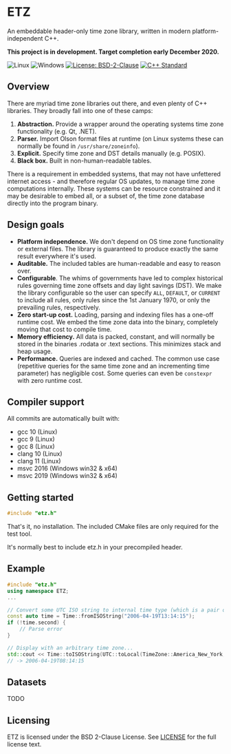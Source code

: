 # ETZ

An embeddable header-only time zone library, written in modern platform-independent C++.

**This project is in development. Target completion early December 2020.**

![Linux](https://github.com/neilharan/etz/workflows/linux/badge.svg?branch=main)
![Windows](https://github.com/neilharan/etz/workflows/windows/badge.svg?branch=main)
[![License: BSD-2-Clause](https://img.shields.io/github/license/neilharan/etz.svg)](./LICENSE)
[![C++ Standard](https://img.shields.io/badge/C%2B%2B-17%2F20-blue.svg)](https://img.shields.io/badge/C%2B%2B-17%2F20-blue.svg)

## Overview

There are myriad time zone libraries out there, and even plenty of C++ libraries. They broadly fall into one of these camps:

1. **Abstraction.** Provide a wrapper around the operating systems time zone functionality (e.g. Qt, .NET).
2. **Parser.** Import Olson format files at runtime (on Linux systems these can normally be found in ```/usr/share/zoneinfo```).
3. **Explicit.** Specify time zone and DST details manually (e.g. POSIX).
4. **Black box.** Built in non-human-readable tables.

There is a requirement in embedded systems, that may not have unfettered internet access - and therefore regular OS updates, to manage time zone computations internally. These systems can be resource constrained and it may be desirable to embed all, or a subset of, the time zone database directly into the program binary.

## Design goals

- **Platform independence.** We don't depend on OS time zone functionality or external files. The library is guaranteed to produce exactly the same result everywhere it's used.
- **Auditable.** The included tables are human-readable and easy to reason over.
- **Configurable**. The whims of governments have led to complex historical rules governing time zone offsets and day light savings (DST). We make the library configurable so the user can specify ```ALL```, ```DEFAULT```, or ```CURRENT``` to include all rules, only rules since the 1st January 1970, or only the prevailing rules, respectively.
- **Zero start-up cost.** Loading, parsing and indexing files has a one-off runtime cost. We embed the time zone data into the binary, completely moving that cost to compile time.
- **Memory efficiency.** All data is packed, constant, and will normally be stored in the binaries .rodata or .text sections. This minimizes stack and heap usage.
- **Performance.** Queries are indexed and cached. The common use case (repetitive queries for the same time zone and an incrementing time parameter) has negligible cost. Some queries can even be ```constexpr``` with zero runtime cost.

## Compiler support

All commits are automatically built with:

- gcc 10 (Linux)
- gcc 9 (Linux)
- gcc 8 (Linux)
- clang 10 (Linux)
- clang 11 (Linux)
- msvc 2016 (Windows win32 & x64)
- msvc 2019 (Windows win32 & x64)

## Getting started

```C++
#include "etz.h"
```

That's it, no installation. The included CMake files are only required for the test tool.

It's normally best to include etz.h in your precompiled header.

## Example

```C++
#include "etz.h"
using namespace ETZ;
...

// Convert some UTC ISO string to internal time type (which is a pair of time_t and boolean to indicate parse result)...
const auto time = Time::fromISOString("2006-04-19T13:14:15");
if (!time.second) {
    // Parse error
}

// Display with an arbitrary time zone...
std::cout << Time::toISOString(UTC::toLocal(TimeZone::America_New_York, time.first).first).c_str();
// -> 2006-04-19T08:14:15
```

## Datasets

TODO

## Licensing

ETZ is licensed under the BSD 2-Clause License. See [LICENSE][] for the full license text.

[LICENSE]: https://github.com/neilharan/etz/blob/master/LICENSE
